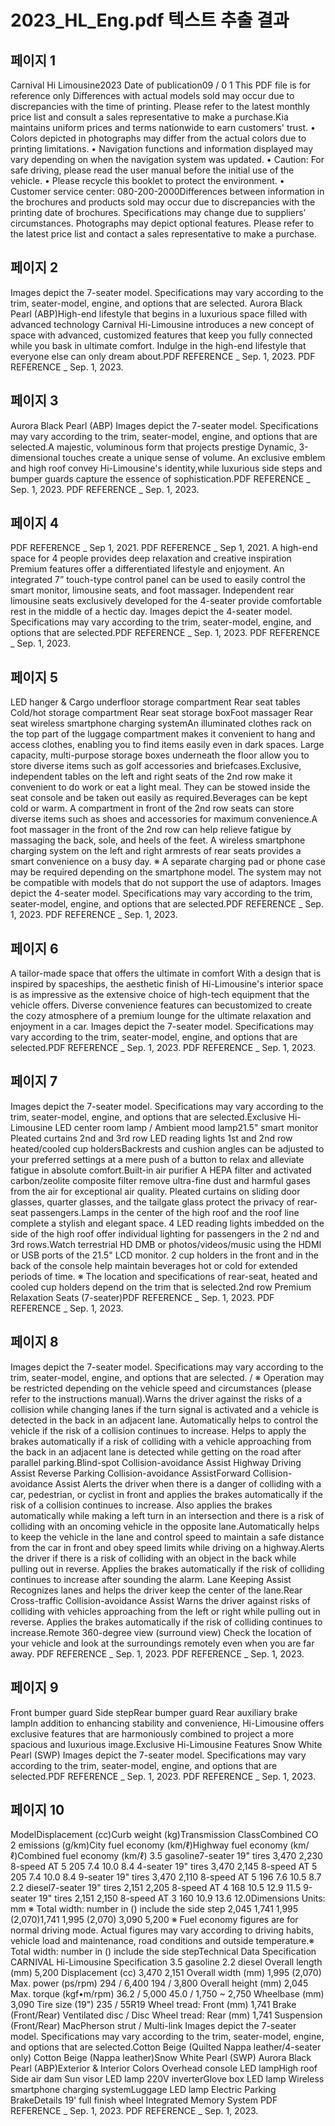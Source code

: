 # 2023_HL_Eng.pdf 텍스트 추출 결과

## 페이지 1

Carnival
 Hi Limousine2023
Date of publication09 /  0 1
This PDF file is for reference only
Differences with actual models sold may occur due to 
discrepancies with the time of printing. 
Please refer to the latest monthly price list 
and consult a sales representative to make a purchase.Kia maintains uniform prices and terms nationwide to earn customers' trust.
• Colors depicted in photographs may differ from the actual colors due to printing limitations.
• Navigation functions and information displayed may vary depending on when the navigation system was updated.
• Caution: For safe driving, please read the user manual before the initial use of the vehicle.
• Please recycle this booklet to protect the environment.
• Customer service center: 080-200-2000Differences between information in the brochures and products sold may occur due to discrepancies with the printing date of brochures. 
Specifications may change due to suppliers’ circumstances. Photographs may depict optional features. Please refer to the latest price list and contact a sales representative to make a purchase.

## 페이지 2

Images depict the 7-seater model. Specifications may vary according to the trim, seater-model, engine, and options that are selected.   Aurora Black Pearl (ABP)High-end lifestyle that 
begins in a luxurious space
filled with advanced technology
Carnival Hi-Limousine introduces a new concept of space
with advanced, customized features that keep you fully connected while you bask in ultimate comfort. Indulge in the high-end lifestyle that everyone else can only dream about.PDF  REFERENCE _ Sep. 1, 2023. PDF  REFERENCE _ Sep. 1, 2023.

## 페이지 3

Aurora Black Pearl (ABP)  Images depict the 7-seater model. Specifications may vary according to the trim, seater-model, engine, and options that are selected.A majestic, voluminous form
that projects prestige
Dynamic, 3-dimensional touches create a unique sense of volume.
An exclusive emblem and high roof convey Hi-Limousine's identity,while luxurious side steps and bumper guards capture the essence of sophistication.PDF  REFERENCE _ Sep. 1, 2023. PDF  REFERENCE _ Sep. 1, 2023.

## 페이지 4

PDF  REFERENCE _ Sep 1, 2021. PDF  REFERENCE _ Sep 1, 2021.
A high-end space for 4 people provides
deep relaxation and creative inspiration
Premium features offer a differentiated lifestyle and enjoyment. 
An integrated 7” touch-type control panel can be used to easily control the smart monitor, limousine seats, and foot massager. Independent rear limousine seats exclusively developed for the 4-seater provide comfortable rest in the middle of a hectic day.
Images depict the 4-seater model. Specifications may vary according to the trim, seater-model, engine, and options that are selected.PDF  REFERENCE _ Sep. 1, 2023. PDF  REFERENCE _ Sep. 1, 2023.

## 페이지 5

LED hanger & Cargo underfloor storage compartment Rear seat tables Cold/hot storage compartment
Rear seat storage boxFoot massager
Rear seat wireless smartphone charging systemAn illuminated clothes rack on the top part of the luggage compartment makes it convenient to hang and 
access clothes, enabling you to find items easily even in dark spaces. Large capacity, multi-purpose storage 
boxes underneath the floor allow you to store diverse items such as golf accessories and briefcases.Exclusive, independent tables on the left and right seats of the 2nd row make it convenient to do work or 
eat a light meal. They can be stowed inside the seat console and be taken out easily as required.Beverages can be kept cold or warm.
A compartment in front of the 2nd row seats can store diverse
items such as shoes and accessories for maximum convenience.A foot massager in the front of the 2nd row can help relieve fatigue 
by massaging the back, sole, and heels of the feet.
A wireless smartphone charging system on the left and right 
armrests of rear seats provides a smart convenience on a busy day.
※ A separate charging pad or phone case may be required depending 
     on the smartphone model. The system may not be compatible with models 
     that do not support the use of adaptors.
Images depict the 4-seater model. Specifications may vary according to the trim, seater-model, engine, and options that are selected.PDF  REFERENCE _ Sep. 1, 2023. PDF  REFERENCE _ Sep. 1, 2023.

## 페이지 6

A tailor-made space that
offers the ultimate in comfort
With a design that is inspired by spaceships, the aesthetic finish of Hi-Limousine's interior space is as impressive
as the extensive choice of high-tech equipment that the vehicle offers. Diverse convenience features can becustomized to create the cozy atmosphere of a premium lounge for the ultimate relaxation and enjoyment in a car.
Images depict the 7-seater model. Specifications may vary according to the trim, seater-model, engine, and options that are selected.PDF  REFERENCE _ Sep. 1, 2023. PDF  REFERENCE _ Sep. 1, 2023.

## 페이지 7

Images depict the 7-seater model. Specifications may vary according to the trim, seater-model, engine, and options that are selected.Exclusive Hi-Limousine LED center room lamp / 
Ambient mood lamp21.5" smart monitor
Pleated curtains 2nd and 3rd row LED reading lights 1st and 2nd row heated/cooled cup holdersBackrests and cushion angles can be adjusted to your preferred settings at a mere push of a button
to relax and alleviate fatigue in absolute comfort.Built-in air purifier
A HEPA filter and activated carbon/zeolite composite filter remove
ultra-fine dust and harmful gases from the air for exceptional air quality.
Pleated curtains on sliding door glasses, quarter glasses, and the tailgate glass protect the privacy of rear-seat passengers.Lamps in the center of the high roof and the roof line complete a stylish and elegant space.
4 LED reading lights imbedded on the side of the high roof offer 
individual lighting for passengers in the 2
nd and 3rd rows.Watch terrestrial HD DMB or photos/videos/music using the HDMI or USB ports of the 21.5" LCD monitor.
2 cup holders in the front and in the back of the console help 
maintain beverages hot or cold for extended periods of time.
※ The location and specifications of rear-seat, heated and cooled cup holders 
     depend on the trim that is selected.2nd row Premium Relaxation Seats (7-seater)PDF  REFERENCE _ Sep. 1, 2023. PDF  REFERENCE _ Sep. 1, 2023.

## 페이지 8

Images depict the 7-seater model. Specifications may vary according to the trim, seater-model, engine, and options that are selected.  / ※ Operation may be restricted depending on the vehicle speed and circumstances (please refer to the instructions manual).Warns the driver against the risks of a collision while changing lanes if the 
turn signal is activated and a vehicle is detected in the back in an adjacent lane. Automatically helps to control the vehicle if the risk of a collision continues to increase. Helps to apply the brakes automatically if a risk of colliding with a vehicle approaching from the back in an adjacent lane is detected while getting on the road after parallel parking.Blind-spot Collision-avoidance Assist  Highway Driving Assist  Reverse Parking Collision-avoidance AssistForward Collision-avoidance Assist
Alerts the driver when there is a danger of colliding with a car, pedestrian, or cyclist in front and 
applies the brakes automatically if the risk of a collision continues to increase. Also applies the brakes 
automatically while making a left turn in an intersection and there is a risk of colliding with an oncoming 
vehicle in the opposite lane.Automatically helps to keep the vehicle in the lane and control speed to maintain a safe distance 
from the car in front and obey speed limits while driving on a highway.Alerts the driver if there is a risk of colliding with an object in the back while pulling out in reverse. Applies the brakes automatically if the risk of colliding continues to increase after sounding the alarm.
Lane Keeping Assist  
Recognizes lanes and helps the driver keep the center of the lane.Rear Cross-traffic Collision-avoidance Assist 
Warns the driver against risks of colliding with vehicles approaching from the left or right while pulling out in reverse. Applies the brakes automatically if the risk of colliding continues to increase.Remote 360-degree view (surround view)
Check the location of your vehicle and look at the surroundings remotely even when you are far away.
PDF  REFERENCE _ Sep. 1, 2023. PDF  REFERENCE _ Sep. 1, 2023.

## 페이지 9

Front bumper guard
Side stepRear bumper guard
Rear auxiliary brake lampIn addition to enhancing stability and convenience, Hi-Limousine offers exclusive features 
that are harmoniously combined to project a more spacious and luxurious image.Exclusive Hi-Limousine Features
Snow White Pearl (SWP)  Images depict  the 7-seater model. Specifications may vary according to the trim, seater-model, engine, and options that are selected.PDF  REFERENCE _ Sep. 1, 2023. PDF  REFERENCE _ Sep. 1, 2023.

## 페이지 10

ModelDisplacement
(cc)Curb weight 
(kg)Transmission ClassCombined
CO 2 emissions
(g/km)City 
fuel economy
(km/ℓ)Highway 
fuel economy
(km/ℓ)Combined 
fuel economy
(km/ℓ)
3.5 gasoline7-seater 19" tires 3,470 2,230 8-speed AT 5 205 7.4 10.0 8.4
4-seater 19" tires 3,470 2,145 8-speed AT 5 205 7.4 10.0 8.4
9-seater 19" tires 3,470 2,110 8-speed AT 5 196 7.6 10.5 8.7
2.2 diesel7-seater 19" tires 2,151 2,205 8-speed AT 4 168 10.5 12.9 11.5
9-seater 19" tires 2,151 2,150 8-speed AT 3 160 10.9 13.6 12.0Dimensions
Units: mm
※ Total width: number in () include the side step 2,045
1,741
1,995 (2,070)1,741
1,995 (2,070)
3,090
5,200
※ Fuel economy figures are for normal driving mode. Actual figures may vary according to driving habits, vehicle load and maintenance, road conditions and outside temperature.※ Total width: number in () include the side stepTechnical Data
Specification CARNIVAL Hi-Limousine Specification 3.5 gasoline 2.2 diesel
Overall length (mm) 5,200 Displacement (cc) 3,470 2,151
Overall width (mm) 1,995 (2,070) Max. power (ps/rpm) 294 / 6,400 194 / 3,800
Overall height (mm) 2,045 Max. torque (kgf•m/rpm) 36.2 / 5,000 45.0 / 1,750 ~ 2,750
Wheelbase (mm) 3,090 Tire size (19") 235 / 55R19
Wheel tread: Front (mm) 1,741 Brake (Front/Rear) Ventilated disc / Disc
Wheel tread: Rear (mm) 1,741 Suspension (Front/Rear) MacPherson strut / Multi-link
Images depict the 7-seater model. Specifications may vary according to the trim, seater-model, engine, and options that are selected.Cotton Beige (Quilted Nappa leather/4-seater only) Cotton Beige (Nappa leather)Snow White Pearl (SWP) Aurora Black Pearl (ABP)Exterior & 
Interior Colors
Overhead console LED lampHigh roof Side air dam
Sun visor LED lamp
220V inverterGlove box LED lamp
Wireless smartphone charging systemLuggage LED lamp
Electric Parking BrakeDetails
19' full finish wheel
 Integrated Memory System
PDF  REFERENCE _ Sep. 1, 2023. PDF  REFERENCE _ Sep. 1, 2023.

